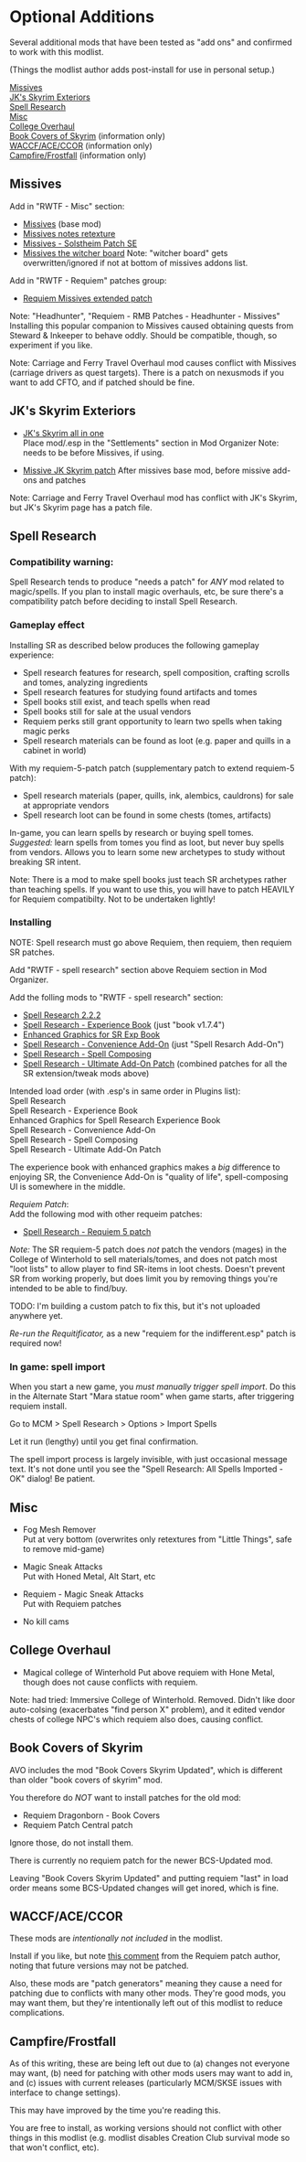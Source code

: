 
# Optional Additions

Several additional mods that have been tested as "add ons" and confirmed to work with this modlist.  

(Things the modlist author adds post-install for use in personal setup.)

[Missives](#missives)  
[JK's Skyrim Exteriors](#jks-skyrim-exteriors)  
[Spell Research](#spell-research)  
[Misc](#misc)  
[College Overhaul](#college-overhaul)  
[Book Covers of Skyrim](#book-covers-of-skyrim) (information only)  
[WACCF/ACE/CCOR](#waccf-ace-ccor) (information only)  
[Campfire/Frostfall](#campfire/frostfall) (information only)  


## Missives

Add in "RWTF - Misc" section:
+ [Missives](https://www.nexusmods.com/skyrimspecialedition/mods/17576) (base mod)
+ [Missives notes retexture](https://www.nexusmods.com/skyrimspecialedition/mods/46201)
+ [Missives - Solstheim Patch SE](https://www.nexusmods.com/skyrimspecialedition/mods/26788)
+ [Missives the witcher board](https://www.nexusmods.com/skyrimspecialedition/mods/47097)
Note: "witcher board" gets overwritten/ignored if not at bottom of missives addons list.

Add in "RWTF - Requiem" patches group:
+ [Requiem Missives extended patch](https://www.nexusmods.com/skyrimspecialedition/mods/62742?tab=files)

Note: "Headhunter", "Requiem - RMB Patches - Headhunter - Missives"  
Installing this popular companion to Missives caused obtaining quests from Steward & Inkeeper to behave oddly. Should be compatible, though, so experiment if you like. 

Note: Carriage and Ferry Travel Overhaul mod causes conflict with Missives (carriage drivers as quest targets). There is a patch on nexusmods if you want to add CFTO, and if patched should be fine.


## JK's Skyrim Exteriors

+ [JK's Skyrim all in one](https://www.nexusmods.com/skyrimspecialedition/mods/6289)  
Place mod/.esp in the "Settlements" section in Mod Organizer
Note: needs to be before Missives, if using.

+ [Missive JK Skyrim patch](https://www.nexusmods.com/skyrimspecialedition/mods/22380)
After missives base mod, before missive add-ons and patches

Note: Carriage and Ferry Travel Overhaul mod has conflict with JK's Skyrim, but JK's Skyrim page has a patch file. 


## Spell Research

### Compatibility warning:
Spell Research tends to produce "needs a patch" for _ANY_ mod related to magic/spells. If you plan to install magic overhauls, etc, be sure there's a compatibility patch before deciding to install Spell Research. 

### Gameplay effect

Installing SR as described below produces the following gameplay experience:

- Spell research features for research, spell composition, crafting scrolls and tomes, analyzing ingredients  
- Spell research features for studying found artifacts and tomes  
- Spell books still exist, and teach spells when read  
- Spell books still for sale at the usual vendors  
- Requiem perks still grant opportunity to learn two spells when taking magic perks  
- Spell research materials can be found as loot (e.g. paper and quills in a cabinet in world)  

With my requiem-5-patch patch (supplementary patch to extend requiem-5 patch):  
- Spell research materials (paper, quills, ink, alembics, cauldrons) for sale at appropriate vendors  
- Spell research loot can be found in some chests (tomes, artifacts)  

In-game, you can learn spells by research or buying spell tomes. _Suggested:_ learn spells from tomes you find as loot, but never buy spells from vendors. Allows you to learn some new archetypes to study without breaking SR intent.

Note: There is a mod to make spell books just teach SR archetypes rather than teaching spells. If you want to use this, you will have to patch HEAVILY for Requiem compatibilty. Not to be undertaken lightly!

### Installing

NOTE: Spell research must go above Requiem, then requiem, then requiem SR patches. 

Add "RWTF - spell research" section above Requiem section in Mod Organizer.

Add the folling mods to "RWTF - spell research" section:  
+ [Spell Research 2.2.2](https://www.nexusmods.com/skyrimspecialedition/mods/20983)  
+ [Spell Research - Experience Book](https://www.nexusmods.com/skyrimspecialedition/mods/28355) (just "book v1.7.4")  
+ [Enhanced Graphics for SR Exp Book](https://www.nexusmods.com/skyrimspecialedition/mods/39947)  
+ [Spell Research - Convenience Add-On](https://www.nexusmods.com/skyrimspecialedition/mods/28953) (just "Spell Resarch Add-On")  
+ [Spell Research - Spell Composing](https://www.nexusmods.com/skyrimspecialedition/mods/65756)  
+ [Spell Research - Ultimate Add-On Patch](https://www.nexusmods.com/skyrimspecialedition/mods/66538) (combined patches for all the SR extension/tweak mods above)


Intended load order (with .esp's in same order in Plugins list):  
Spell Research  
Spell Research - Experience Book  
Enhanced Graphics for Spell Research  Experience Book  
Spell Research - Convenience Add-On  
Spell Research - Spell Composing  
Spell Research - Ultimate Add-On Patch  

The experience book with enhanced graphics makes a *big* difference to enjoying SR, the Convenience Add-On is "quality of life", spell-composing UI is somewhere in the middle.

_Requiem Patch_:  
Add the following mod with other requeim patches:   
+ [Spell Research - Requiem 5 patch](https://www.nexusmods.com/skyrimspecialedition/mods/57178)  

_Note:_ The SR requiem-5 patch does *not* patch the vendors (mages) in the College of Winterhold to sell materials/tomes, and does not patch most "loot lists" to allow player to find SR-items in loot chests. Doesn't prevent SR from working properly, but does limit you by removing things you're intended to be able to find/buy.

TODO: I'm building a custom patch to fix this, but it's not uploaded anywhere yet.

*Re-run the Requitificator,* as a new "requiem for the indifferent.esp" patch is required now!


### In game: spell import

When you start a new game, you *must manually trigger spell import*. Do this in the Alternate Start "Mara statue room" when game starts, after triggering requiem install.

Go to MCM > Spell Research > Options > Import Spells

Let it run (lengthy) until you get final confirmation.

The spell import process is largely invisible, with just occasional message text. It's not done until you see the "Spell Research: All Spells Imported - OK" dialog! Be patient.


## Misc 

+ Fog Mesh Remover  
Put at very bottom (overwrites only retextures from "Little Things", safe to remove mid-game)

+ Magic Sneak Attacks  
Put with Honed Metal, Alt Start, etc

+ Requiem - Magic Sneak Attacks  
Put with Requiem patches

+ No kill cams  


## College Overhaul

+ Magical college of Winterhold
Put above requiem with Hone Metal, though does not cause conflicts with requiem.

Note: had tried: Immersive College of Winterhold. Removed. Didn't like door auto-colsing (exacerbates "find person X" problem), and it edited vendor chests of college NPC's which requiem also does, causing conflict.


## Book Covers of Skyrim

AVO includes the mod "Book Covers Skyrim Updated", which is different than older "book covers of skyrim" mod. 

You therefore do _NOT_ want to install patches for the old mod:
- Requiem Dragonborn - Book Covers
- Requiem Patch Central patch

Ignore those, do not install them. 

There is currently no requiem patch for the newer BCS-Updated mod. 

Leaving "Book Covers Skyrim Updated" and putting requiem "last" in load order means some BCS-Updated changes will get inored, which is fine. 


## WACCF/ACE/CCOR

These mods are *intentionally not included* in the modlist.

Install if you like, but note [this comment](https://www.reddit.com/r/skyrimrequiem/comments/101g9i3/requiem_53_waccfaceccor_patches_updated) from the Requiem patch author, noting that future versions may not be patched.

Also, these mods are "patch generators" meaning they cause a need for patching due to conflicts with many other mods. They're good mods, you may want them, but they're intentionally left out of this modlist to reduce complications. 

## Campfire/Frostfall

As of this writing, these are being left out due to (a) changes not everyone may want, (b) need for patching with other mods users may want to add in, and (c) issues with current releases (particularly MCM/SKSE issues with interface to change settings). 

This may have improved by the time you're reading this. 

You are free to install, as working versions should not conflict with other things in this modlist (e.g. modlist disables Creation Club survival mode so that won't conflict, etc).
